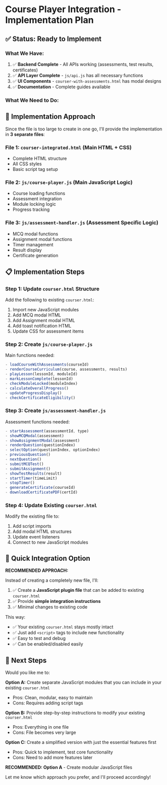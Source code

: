 # Course Player Integration - Implementation Plan

## ✅ Status: Ready to Implement

### What We Have:
1. ✅ **Backend Complete** - All APIs working (assessments, test results, certificates)
2. ✅ **API Layer Complete** - `js/api.js` has all necessary functions
3. ✅ **UI Components** - `courser-with-assessments.html` has modal designs
4. ✅ **Documentation** - Complete guides available

### What We Need to Do:

## 🎯 Implementation Approach

Since the file is too large to create in one go, I'll provide the implementation in **3 separate files**:

### **File 1: `courser-integrated.html`** (Main HTML + CSS)
- Complete HTML structure
- All CSS styles
- Basic script tag setup

### **File 2: `js/course-player.js`** (Main JavaScript Logic)
- Course loading functions
- Assessment integration
- Module locking logic
- Progress tracking

### **File 3: `js/assessment-handler.js`** (Assessment Specific Logic)
- MCQ modal functions
- Assignment modal functions
- Timer management
- Result display
- Certificate generation

## 📋 Implementation Steps

### Step 1: Update `courser.html` Structure
Add the following to existing `courser.html`:
1. Import new JavaScript modules
2. Add MCQ modal HTML
3. Add Assignment modal HTML
4. Add toast notification HTML
5. Update CSS for assessment items

### Step 2: Create `js/course-player.js`
Main functions needed:
```javascript
- loadCourseWithAssessments(courseId)
- renderCourseCurriculum(course, assessments, results)
- playLesson(lessonId, moduleId)
- markLessonComplete(lessonId)
- checkModuleLocked(moduleIndex)
- calculateOverallProgress()
- updateProgressDisplay()
- checkCertificateEligibility()
```

### Step 3: Create `js/assessment-handler.js`
Assessment functions needed:
```javascript
- startAssessment(assessmentId, type)
- showMCQModal(assessment)
- showAssignmentModal(assessment)
- renderQuestion(questionIndex)
- selectOption(questionIndex, optionIndex)
- previousQuestion()
- nextQuestion()
- submitMCQTest()
- submitAssignment()
- showTestResults(result)
- startTimer(timeLimit)
- stopTimer()
- generateCertificate(courseId)
- downloadCertificatePDF(certId)
```

### Step 4: Update Existing `courser.html`
Modify the existing file to:
1. Add script imports
2. Add modal HTML structures
3. Update event listeners
4. Connect to new JavaScript modules

## 🔧 Quick Integration Option

**RECOMMENDED APPROACH:**

Instead of creating a completely new file, I'll:
1. ✅ Create a **JavaScript plugin file** that can be added to existing `courser.html`
2. ✅ Provide **simple integration instructions**
3. ✅ Minimal changes to existing code

This way:
- ✅ Your existing `courser.html` stays mostly intact
- ✅ Just add `<script>` tags to include new functionality
- ✅ Easy to test and debug
- ✅ Can be enabled/disabled easily

## 📝 Next Steps

Would you like me to:

**Option A:** Create separate JavaScript modules that you can include in your existing `courser.html`
- Pros: Clean, modular, easy to maintain
- Cons: Requires adding script tags

**Option B:** Provide step-by-step instructions to modify your existing `courser.html`
- Pros: Everything in one file
- Cons: File becomes very large

**Option C:** Create a simplified version with just the essential features first
- Pros: Quick to implement, test core functionality
- Cons: Need to add more features later

**RECOMMENDED: Option A** - Create modular JavaScript files

Let me know which approach you prefer, and I'll proceed accordingly!
